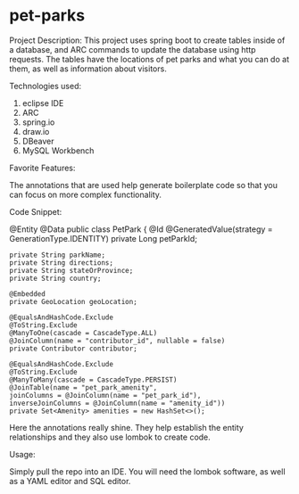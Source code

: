 # pet-parks

Project Description:
  This project uses spring boot to create tables inside of a database, and ARC commands to update the database using http requests. 
  The tables have the locations of pet parks and what you can do at them, as well as information about visitors.

 Technologies used:

   1. eclipse IDE
   2. ARC
   3. spring.io
   4. draw.io
   5. DBeaver
   6. MySQL Workbench

Favorite Features: 

  The annotations that are used help generate boilerplate code so that you can focus on more complex functionality.

Code Snippet:

  @Entity
@Data
public class PetPark {
	@Id
	@GeneratedValue(strategy = GenerationType.IDENTITY)
	private Long petParkId;

	private String parkName;
	private String directions;
	private String stateOrProvince;
	private String country;

	@Embedded
	private GeoLocation geoLocation;

	@EqualsAndHashCode.Exclude
	@ToString.Exclude
	@ManyToOne(cascade = CascadeType.ALL)
	@JoinColumn(name = "contributor_id", nullable = false)
	private Contributor contributor;

	@EqualsAndHashCode.Exclude
	@ToString.Exclude
	@ManyToMany(cascade = CascadeType.PERSIST)
	@JoinTable(name = "pet_park_amenity",
	joinColumns = @JoinColumn(name = "pet_park_id"),
	inverseJoinColumns = @JoinColumn(name = "amenity_id"))
	private Set<Amenity> amenities = new HashSet<>();

 Here the annotations really shine. They help establish the entity relationships and they also use lombok to create code.

Usage:

  Simply pull the repo into an IDE. You will need the lombok software, as well as a YAML editor and SQL editor.

  
